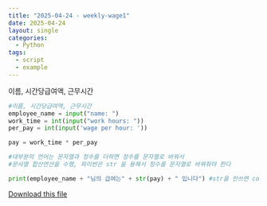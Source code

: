 ```yaml
---
title: "2025-04-24 - weekly-wage1"
date: 2025-04-24
layout: single
categories:
  - Python
tags:
  - script
  - example
---
```


이름, 시간당급여액, 근무시간

```python
#이름, 시간당급여액, 근무시간 
employee_name = input("name: ")
work_time = int(input("work hours: "))
per_pay = int(input('wage per hour: '))

pay = work_time * per_pay

#대부분의 언어는 문자열과 정수를 더하면 정수를 문자열로 바꿔서 
#문사열 합산연산을 수행, 파이썬은 str 을 용해서 정수를 문자열로 바꿔줘야 한다 

print(employee_name + "님의 급여는" + str(pay) + " 입니다") #str을 안쓰면 concatenate error가 뜬다 


```

[Download this file](/assets/files/주급1.py)